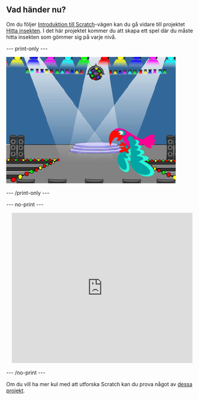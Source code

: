 ## Vad händer nu?

Om du följer [Introduktion till Scratch](https://projects.raspberrypi.org/en/pathways/scratch-intro)-vägen kan du gå vidare till projektet [Hitta insekten](https://projects.raspberrypi.org/en/projects/find-the-bug). I det här projektet kommer du att skapa ett spel där du måste hitta insekten som gömmer sig på varje nivå.

--- print-only ---

![Projektet "Hitta insekten".](images/find-the-bug.png)

--- /print-only ---

--- no-print ---

<div class="scratch-preview" style="margin-left: 15px;">
  <iframe allowtransparency="true" width="485" height="402" src="https://scratch.mit.edu/projects/embed/486719939/?autostart=false" frameborder="0"></iframe>
</div>

--- /no-print ---

Om du vill ha mer kul med att utforska Scratch kan du prova något av [dessa projekt](https://projects.raspberrypi.org/en/projects?software%5B%5D=scratch&curriculum%5B%5D=%201).
